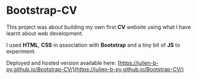 # Bootstrap-CV

This project was about building my own first **CV** website using what I have learnt about web development.

I used **HTML**, **CSS** in association with **Bootstrap** and a tiny bit of **JS** to experiment.

Deployed and hosted version available here: [https://julien-b-py.github.io/Bootstrap-CV/](https://julien-b-py.github.io/Bootstrap-CV/)

